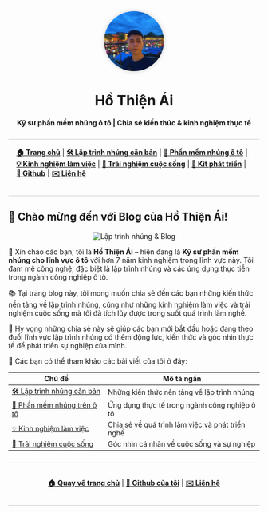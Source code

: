 <!-- Add favicon -->
<link rel="icon" type="image/x-icon" href="favicon.ico">

<p align="center">
  <img src="/assets/HoThienAi.png" alt="Ảnh đại diện của tôi" style="width:120px; border-radius:50%; box-shadow:0 0 8px #ccc;" />
</p>

<h1 align="center">Hồ Thiện Ái</h1>
<p align="center">
  <b>Kỹ sư phần mềm nhúng ô tô | Chia sẻ kiến thức & kinh nghiệm thực tế</b>
</p>

<div style="border-top:1px solid #ccc; border-bottom:1px solid #ccc; border-radius:0px; padding:16px; margin:24px 0;">
  <a href="/"><strong>🏠 Trang chủ</strong></a> |
  <a href="/embedded/"><strong>🛠️ Lập trình nhúng căn bản</strong></a> |
  <a href="/automotive/"><strong>🚗 Phần mềm nhúng ô tô</strong></a> |
  <a href="/blog/"><strong>💡 Kinh nghiệm làm việc</strong></a> |
  <a href="/blog/"><strong>🌱 Trải nghiệm cuộc sống</strong></a> |
  <a href="/kits/"><strong>🔌 Kit phát triển</strong></a> |
  <a href="https://github.com/hothienai"><strong>🔗 Github</strong></a> |
  <a href="mailto:thienaiho95@gmail.com"><strong>✉️ Liên hệ</strong></a>
</p>
</div>

## 🚀 Chào mừng đến với Blog của Hồ Thiện Ái!
<p align="center">
  <img src="/assets/EmbeddedAndBlog.png" alt="Lập trình nhúng & Blog" style="width: 100vw" />
</p>

👋 Xin chào các bạn, tôi là **Hồ Thiện Ái** – hiện đang là **Kỹ sư phần mềm nhúng cho lĩnh vực ô tô** với hơn 7 năm kinh nghiệm trong lĩnh vực này. Tôi đam mê công nghệ, đặc biệt là lập trình nhúng và các ứng dụng thực tiễn trong ngành công nghiệp ô tô.

📚 Tại trang blog này, tôi mong muốn chia sẻ đến các bạn những kiến thức nền tảng về lập trình nhúng, cũng như những kinh nghiệm làm việc và trải nghiệm cuộc sống mà tôi đã tích lũy được trong suốt quá trình làm nghề.

🚀 Hy vọng những chia sẻ này sẽ giúp các bạn mới bắt đầu hoặc đang theo đuổi lĩnh vực lập trình nhúng có thêm động lực, kiến thức và góc nhìn thực tế để phát triển sự nghiệp của mình.

📝 Các bạn có thể tham khảo các bài viết của tôi ở đây:

| Chủ đề                                   | Mô tả ngắn                                         |
|-------------------------------------------|----------------------------------------------------|
| [🛠️ Lập trình nhúng căn bản](/embedded/)           | Những kiến thức nền tảng về lập trình nhúng         |
| [🚗 Phần mềm nhúng trên ô tô](/automotive/)          | Ứng dụng thực tế trong ngành công nghiệp ô tô      |
| [💡 Kinh nghiệm làm việc](/blog/)              | Chia sẻ về quá trình làm việc và phát triển nghề   |
| [🌱 Trải nghiệm cuộc sống](/blog/)             | Góc nhìn cá nhân về cuộc sống và sự nghiệp         |

<div style="border-top:1px solid #ccc; border-bottom:1px solid #ccc; border-radius:0px; padding:16px; margin:24px 0;">
  <p align="center">
    <a href="/"><strong>🏠 Quay về trang chủ</strong></a> |
    <a href="https://github.com/hothienai"><strong>🔗 Github của tôi</strong></a> |
    <a href="mailto:thienaiho95@gmail.com"><strong>✉️ Liên hệ</strong></a>
  </p>
</div>